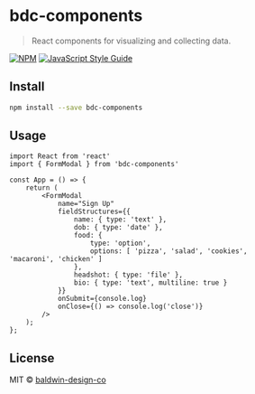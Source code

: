 # bdc-components

> React components for visualizing and collecting data.

[![NPM](https://img.shields.io/npm/v/bdc-components.svg)](https://www.npmjs.com/package/bdc-components) [![JavaScript Style Guide](https://img.shields.io/badge/code_style-standard-brightgreen.svg)](https://standardjs.com)

## Install

```bash
npm install --save bdc-components
```

## Usage

```tsx
import React from 'react'
import { FormModal } from 'bdc-components'

const App = () => {
	return (
		<FormModal
			name="Sign Up"
			fieldStructures={{
				name: { type: 'text' },
				dob: { type: 'date' },
				food: {
					type: 'option',
					options: [ 'pizza', 'salad', 'cookies', 'macaroni', 'chicken' ]
				},
				headshot: { type: 'file' },
				bio: { type: 'text', multiline: true }
			}}
			onSubmit={console.log}
			onClose={() => console.log('close')}
		/>
	);
};
```

## License

MIT © [baldwin-design-co](https://github.com/baldwin-design-co)
